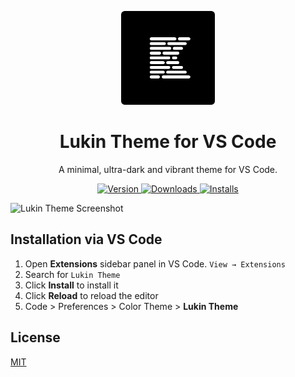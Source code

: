 <p align="center">
  <img src="./images/icon.png" alt="Lukin Theme Logo" width="150">
</p>
<h1 align="center">
  Lukin Theme for VS Code
</h1>
<p align="center">
  A minimal, ultra-dark and vibrant theme for VS Code.
</p>
<p align="center">
  <a href="https://marketplace.visualstudio.com/items?itemName=lukinco.lukin-vscode-theme">
    <img alt="Version" src="https://vsmarketplacebadge.apphb.com/version/lukinco.lukin-vscode-theme.svg" />
  </a>
  <a href="https://marketplace.visualstudio.com/items?itemName=lukinco.lukin-vscode-theme">
    <img alt="Downloads" src="https://vsmarketplacebadge.apphb.com/downloads/lukinco.lukin-vscode-theme.svg" />
  </a>
  <a href="https://marketplace.visualstudio.com/items?itemName=lukinco.lukin-vscode-theme">
    <img alt="Installs" src="https://vsmarketplacebadge.apphb.com/installs/lukinco.lukin-vscode-theme.svg" />
  </a>
</p>

<img width="1434" alt="Lukin Theme Screenshot" src="https://user-images.githubusercontent.com/2853428/77851927-36755d00-71b2-11ea-99bd-f815895916c0.png">


## Installation via VS Code

1. Open **Extensions** sidebar panel in VS Code. `View → Extensions`
2. Search for `Lukin Theme`
3. Click **Install** to install it
4. Click **Reload** to reload the editor
5. Code > Preferences > Color Theme > **Lukin Theme**

## License

[MIT](./license.md)
